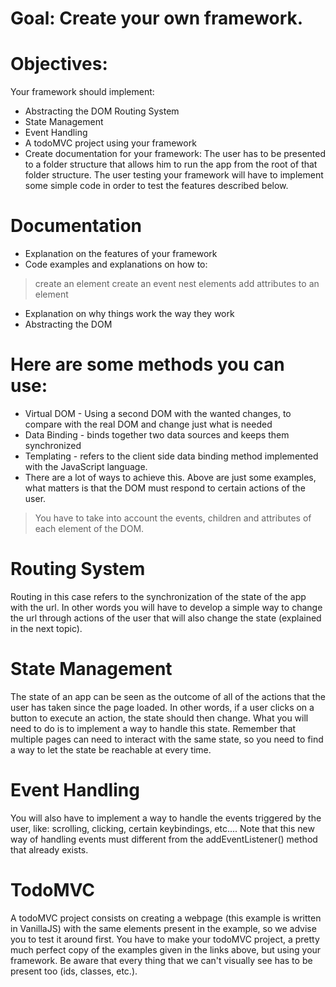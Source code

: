 # Goal: Create your own framework.

# Objectives:

Your framework should implement:

- Abstracting the DOM Routing System
- State Management
- Event Handling
- A todoMVC project using your framework
- Create documentation for your framework: The user has to be presented to a folder structure that allows him to run the app from the root of that folder structure. The user testing your framework will have to implement some simple code in order to test the features described below.

# Documentation
- Explanation on the features of your framework
- Code examples and explanations on how to:
> create an element
> create an event
> nest elements
> add attributes to an element
- Explanation on why things work the way they work
- Abstracting the DOM

# Here are some methods you can use:

- Virtual DOM - Using a second DOM with the wanted changes, to compare with the real DOM and change just what is needed
- Data Binding - binds together two data sources and keeps them synchronized
- Templating - refers to the client side data binding method implemented with the JavaScript language.
- There are a lot of ways to achieve this. Above are just some examples, what matters is that the DOM must respond to certain actions of the user.

> You have to take into account the events, children and attributes of each element of the DOM.

# Routing System
Routing in this case refers to the synchronization of the state of the app with the url. In other words you will have to develop a simple way to change the url through actions of the user that will also change the state (explained in the next topic).

# State Management
The state of an app can be seen as the outcome of all of the actions that the user has taken since the page loaded. In other words, if a user clicks on a button to execute an action, the state should then change.
What you will need to do is to implement a way to handle this state. Remember that multiple pages can need to interact with the same state, so you need to find a way to let the state be reachable at every time.

# Event Handling
You will also have to implement a way to handle the events triggered by the user, like: scrolling, clicking, certain keybindings, etc.... Note that this new way of handling events must different from the addEventListener() method that already exists.

# TodoMVC
A todoMVC project consists on creating a webpage (this example is written in VanillaJS) with the same elements present in the example, so we advise you to test it around first. You have to make your todoMVC project, a pretty much perfect copy of the examples given in the links above, but using your framework.
Be aware that every thing that we can't visually see has to be present too (ids, classes, etc.).